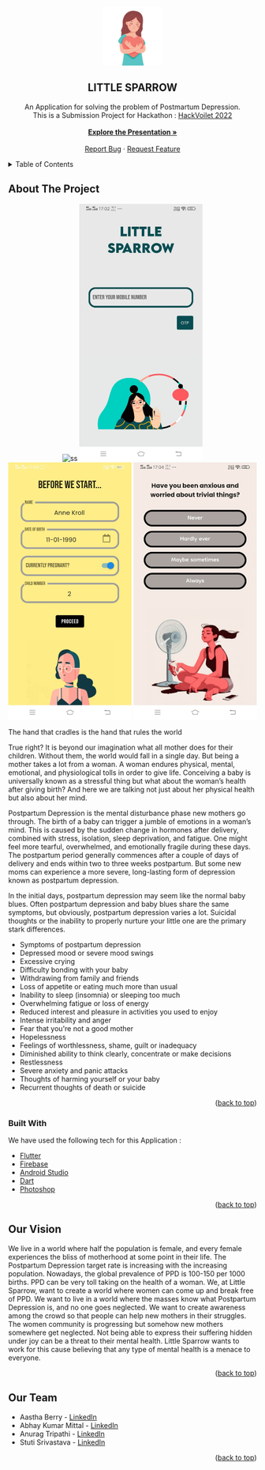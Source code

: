 <div id="top"></div>
<!-- [![Contributors][contributors-shield]][contributors-url]
[![Forks][forks-shield]][forks-url]
[![Stargazers][stars-shield]][stars-url]
[![Issues][issues-shield]][issues-url]
[![MIT License][license-shield]][license-url]
[![LinkedIn][linkedin-shield]][linkedin-url] -->

<!-- PROJECT LOGO -->
<br />
<div align="center">
  <a href="https://github.com/triipaathii/LITTLE-SPARROW">
    <img src="assets/images/logo.png" alt="Logo" width="120" height="120">
  </a>

  <h2 align="center">LITTLE SPARROW</h2>

  <p align="center">
    An Application for solving the problem of Postmartum Depression.
    <br />
    This is a Submission Project for Hackathon : 
    <a href="https://www.hackviolet.com/">HackVoilet 2022</a>
    <br />
    <br />
    <a href="https://docs.google.com/presentation/d/1MTftF84CK2QUuVeUE3USoIupDVgb1AhyNT_g4CZv5c8/edit#slide=id.p"><strong>Explore the Presentation »</strong></a>
    <br />
    <br />
    <a href="https://github.com/triipaathii/LITTLE-SPARROW/issues">Report Bug</a>
    ·
    <a href="https://github.com/triipaathii/LITTLE-SPARROW/issues">Request Feature</a>
  </p>
</div>

<!-- TABLE OF CONTENTS -->
<details>
  <summary>Table of Contents</summary>
  <ol>
    <li>
      <a href="#about-the-project">About The Project</a>
      <ul>
        <li><a href="#built-with">Built With</a></li>
      </ul>
    </li>
<!--     <li>
      <a href="#getting-started">Getting Started</a>
      <ul>
        <li><a href="#prerequisites">Prerequisites</a></li>
        <li><a href="#installation">Installation</a></li>
      </ul>
    </li> -->
    <li><a href="#vision">Our Vision</a></li>
    <!-- <li><a href="#roadmap">Roadmap</a></li> -->
<!--     <li><a href="#contributing">Contributing</a></li> -->
    <!-- <li><a href="#license">License</a></li> -->
    <li><a href="#team">Our Team</a></li>
    <!-- <li><a href="#acknowledgments">Acknowledgments</a></li> -->
  </ol>
</details>

<!-- ABOUT THE PROJECT -->

## About The Project
<div align="center">
<img src="assets/Screenshots/ss1.jpeg" alt="ss" width="250" height="520">
<img src="assets/Screenshots/ss2.jpeg" alt="ss" width="250" height="520">
<img src="assets/Screenshots/ss3.jpeg" alt="ss" width="250" height="520">
<img src="assets/Screenshots/ss4.jpeg" alt="ss" width="250" height="520">
</div>
<!-- [![Product Name Screen Shot][product-screenshot]](https://example.com) -->


The hand that cradles is the hand that rules the world

True right? It is beyond our imagination what all mother does for their children. Without them, the world would fall in a single day. But being a mother takes a lot from a woman. A woman endures physical, mental, emotional, and physiological tolls in order to give life. Conceiving a baby is universally known as a stressful thing but what about the woman’s health after giving birth? And here we are talking not just about her physical health but also about her mind. 

Postpartum Depression is the mental disturbance phase new mothers go through. The birth of a baby can trigger a jumble of emotions in a woman’s mind. This is caused by the sudden change in hormones after delivery, combined with stress, isolation, sleep deprivation, and fatigue. One might feel more tearful, overwhelmed, and emotionally fragile during these days. The postpartum period generally commences after a couple of days of delivery and ends within two to three weeks postpartum. But some new moms can experience a more severe, long-lasting form of depression known as postpartum depression. 

In the initial days, postpartum depression may seem like the normal baby blues. Often postpartum depression and baby blues share the same symptoms, but obviously, postpartum depression varies a lot. Suicidal thoughts or the inability to properly nurture your little one are the primary stark differences. 

- Symptoms of postpartum depression
- Depressed mood or severe mood swings
- Excessive crying
- Difficulty bonding with your baby
- Withdrawing from family and friends
- Loss of appetite or eating much more than usual
- Inability to sleep (insomnia) or sleeping too much
- Overwhelming fatigue or loss of energy
- Reduced interest and pleasure in activities you used to enjoy
- Intense irritability and anger
- Fear that you're not a good mother
- Hopelessness
- Feelings of worthlessness, shame, guilt or inadequacy
- Diminished ability to think clearly, concentrate or make decisions
- Restlessness
- Severe anxiety and panic attacks
- Thoughts of harming yourself or your baby
- Recurrent thoughts of death or suicide


<p align="right">(<a href="#top">back to top</a>)</p>

### Built With

We have used the following tech for this Application :

- [Flutter](https://flutter.com/)
- [Firebase](https://firebase.google.com/) 
- [Android Studio](https://developer.android.com/)
- [Dart](https://dart.dev/)
- [Photoshop](https://www.adobe.com/in/products/photoshop.html)


<p align="right">(<a href="#top">back to top</a>)</p>

<!-- GETTING STARTED -->

<!-- ## Getting Started

You can also Contribute to this project (LITTLE SPARROW) to make it more better and user friendly.

### Prerequisites

You need Flutter installed in your system to run this project

- To check
  ```sh
  flutter doctor
  ```

### Installation

Follow the following points to run this in your system

1.  Fork the repo

2.  Clone the repo
    ```sh
    git clone https://github.com/your_username_/Project-Name.git
    ```
3.  Enter in the project directory
    ```sh
    cd Project-Name
    ```
4.  Run it
    ```sh
    flutter run
    ```

<p align="right">(<a href="#top">back to top</a>)</p> -->

<!-- USAGE EXAMPLES -->

## Our Vision

We live in a world where half the population is female, and every female experiences the bliss of motherhood at some point in their life. The Postpartum Depression target rate is increasing with the increasing population. Nowadays, the global prevalence of PPD is 100-150 per 1000 births. PPD can be very toll taking on the health of a woman. We, at Little Sparrow, want to create a world where women can come up and break free of PPD. We want to live in a world where the masses know what Postpartum Depression is, and no one goes neglected. We want to create awareness among the crowd so that people can help new mothers in their struggles. The women community is progressing but somehow new mothers somewhere get neglected. Not being able to express their suffering hidden under joy can be a threat to their mental health. Little Sparrow wants to work for this cause believing that any type of mental health is a menace to everyone.


<p align="right">(<a href="#top">back to top</a>)</p>

<!-- CONTRIBUTING -->

<!-- ## Contributing

Contributions are what make the open source community such an amazing place to learn, inspire, and create. Any contributions you make are **greatly appreciated**.

If you have a suggestion that would make this better, please fork the repo and create a pull request. You can also simply open an issue with the tag "enhancement".
Don't forget to give the project a star! Thanks again!

1. Fork the Project
2. Create your Feature Branch (`git checkout -b feature/AmazingFeature`)
3. Commit your Changes (`git commit -m 'Add some AmazingFeature'`)
4. Push to the Branch (`git push origin feature/AmazingFeature`)
5. Open a Pull Request

<p align="right">(<a href="#top">back to top</a>)</p> -->

<!-- LICENSE -->
<!-- ## License

Distributed under the MIT License. See `LICENSE.txt` for more information.

<p align="right">(<a href="#top">back to top</a>)</p> -->

<!-- CONTACT -->

## Our Team

- Aastha Berry - [LinkedIn](https://www.linkedin.com/in/aastha-berry-582160203/)
- Abhay Kumar Mittal - [LinkedIn](https://www.linkedin.com/in/mitabhay/)
- Anurag Tripathi - [LinkedIn](https://www.linkedin.com/in/anurag-tripathi-7422291b4/)
- Stuti Srivastava - [LinkedIn](https://www.linkedin.com/in/stuti-srivastava-149192203/)

<!-- Project Link: [https://github.com/your_username/repo_name](https://github.com/your_username/repo_name) -->

<p align="right">(<a href="#top">back to top</a>)</p>

<!-- ACKNOWLEDGMENTS -->
<!-- ## Acknowledgments

Use this space to list resources you find helpful and would like to give credit to. I've included a few of my favorites to kick things off!

* [Choose an Open Source License](https://choosealicense.com)
* [GitHub Emoji Cheat Sheet](https://www.webpagefx.com/tools/emoji-cheat-sheet)
* [Malven's Flexbox Cheatsheet](https://flexbox.malven.co/)
* [Malven's Grid Cheatsheet](https://grid.malven.co/)
* [Img Shields](https://shields.io)
* [GitHub Pages](https://pages.github.com)
* [Font Awesome](https://fontawesome.com)
* [React Icons](https://react-icons.github.io/react-icons/search)

<p align="right">(<a href="#top">back to top</a>)</p> -->

<!-- MARKDOWN LINKS & IMAGES -->
<!-- https://www.markdownguide.org/basic-syntax/#reference-style-links -->

[contributors-shield]: https://img.shields.io/github/contributors/othneildrew/Best-README-Template.svg?style=for-the-badge
[contributors-url]: https://github.com/othneildrew/Best-README-Template/graphs/contributors
[forks-shield]: https://img.shields.io/github/forks/othneildrew/Best-README-Template.svg?style=for-the-badge
[forks-url]: https://github.com/othneildrew/Best-README-Template/network/members
[stars-shield]: https://img.shields.io/github/stars/othneildrew/Best-README-Template.svg?style=for-the-badge
[stars-url]: https://github.com/othneildrew/Best-README-Template/stargazers
[issues-shield]: https://img.shields.io/github/issues/othneildrew/Best-README-Template.svg?style=for-the-badge
[issues-url]: https://github.com/othneildrew/Best-README-Template/issues
[license-shield]: https://img.shields.io/github/license/othneildrew/Best-README-Template.svg?style=for-the-badge
[license-url]: https://github.com/othneildrew/Best-README-Template/blob/master/LICENSE.txt
[linkedin-shield]: https://img.shields.io/badge/-LinkedIn-black.svg?style=for-the-badge&logo=linkedin&colorB=555
[linkedin-url]: https://linkedin.com/in/othneildrew
[product-screenshot]: assets/images/screenshot.jpg
